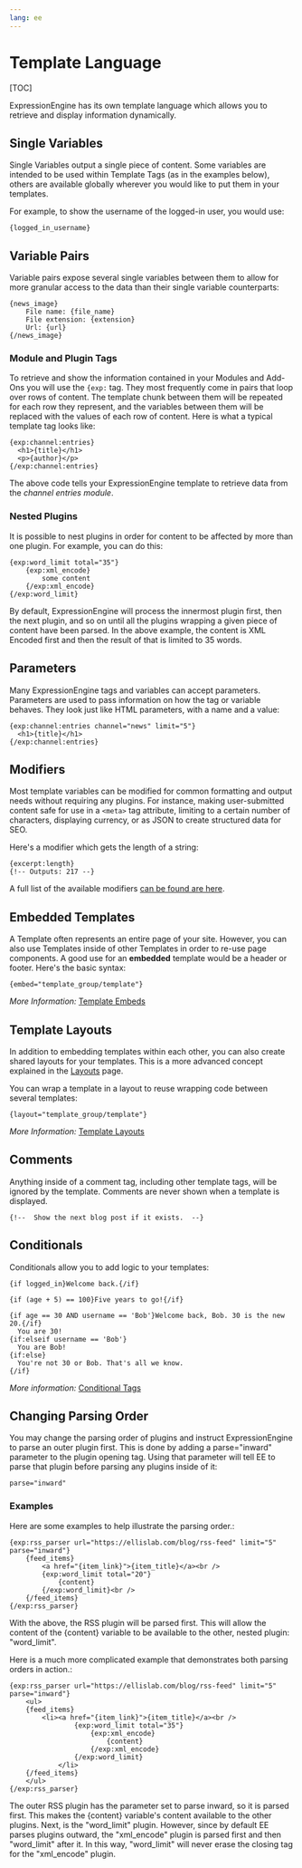 ```yaml
---
lang: ee
---
```


<!--
    This source file is part of the open source project
    ExpressionEngine User Guide (https://github.com/ExpressionEngine/ExpressionEngine-User-Guide)

    @link      https://expressionengine.com/
    @copyright Copyright (c) 2003-2019, EllisLab Corp. (https://ellislab.com)
    @license   https://expressionengine.com/license Licensed under Apache License, Version 2.0
-->

# Template Language

[TOC]

ExpressionEngine has its own template language which allows you to retrieve and display information dynamically.

## Single Variables

Single Variables output a single piece of content. Some variables are intended to be used within Template Tags (as in the examples below), others are available globally wherever you would like to put them in your templates.

For example, to show the username of the logged-in user, you would use:

    {logged_in_username}

## Variable Pairs

Variable pairs expose several single variables between them to allow for more granular access to the data than their single variable counterparts:

    {news_image}
        File name: {file_name}
        File extension: {extension}
        Url: {url}
    {/news_image}

### Module and Plugin Tags

To retrieve and show the information contained in your Modules and Add-Ons you will use the `{exp:` tag. They most frequently come in pairs that loop over rows of content. The template chunk between them will be repeated for each row they represent, and the variables between them will be replaced with the values of each row of content. Here is what a typical template tag looks like:

    {exp:channel:entries}
      <h1>{title}</h1>
      <p>{author}</p>
    {/exp:channel:entries}

The above code tells your ExpressionEngine template to retrieve data from the *channel entries module*.

### Nested Plugins

It is possible to nest plugins in order for content to be affected by more than one plugin. For example, you can do this:

    {exp:word_limit total="35"}
        {exp:xml_encode}
            some content
        {/exp:xml_encode}
    {/exp:word_limit}

By default, ExpressionEngine will process the innermost plugin first, then the next plugin, and so on until all the plugins wrapping a given piece of content have been parsed. In the above example, the content is XML Encoded first and then the result of that is limited to 35 words.

## Parameters

Many ExpressionEngine tags and variables can accept parameters. Parameters are used to pass information on how the tag or variable behaves. They look just like HTML parameters, with a name and a value:

    {exp:channel:entries channel="news" limit="5"}
      <h1>{title}</h1>
    {/exp:channel:entries}

## Modifiers

Most template variables can be modified for common formatting and output needs without requiring any plugins. For instance, making user-submitted content safe for use in a `<meta>` tag attribute, limiting to a certain number of characters, displaying currency, or as JSON to create structured data for SEO.

Here's a modifier which gets the length of a string:

    {excerpt:length}
    {!-- Outputs: 217 --}

A full list of the available modifiers [can be found are here](templates/variable-modifiers.md).

## Embedded Templates

A Template often represents an entire page of your site. However, you can also use Templates inside of other Templates in order to re-use page components. A good use for an **embedded** template would be a header or footer. Here's the basic syntax:

    {embed="template_group/template"}

*More Information:* [Template Embeds](templates/embedding.md)

## Template Layouts

In addition to embedding templates within each other, you can also create shared layouts for your templates. This is a more advanced concept explained in the [Layouts](templates/layouts.md) page.

You can wrap a template in a layout to reuse wrapping code between several templates:

    {layout="template_group/template"}

*More Information:* [Template Layouts](templates/layouts.md)

## Comments

Anything inside of a comment tag, including other template tags, will be ignored by the template. Comments are never shown when a template is displayed.

    {!--  Show the next blog post if it exists.  --}

## Conditionals

Conditionals allow you to add logic to your templates:

    {if logged_in}Welcome back.{/if}

    {if (age + 5) == 100}Five years to go!{/if}

    {if age == 30 AND username == 'Bob'}Welcome back, Bob. 30 is the new 20.{/if}
      You are 30!
    {if:elseif username == 'Bob'}
      You are Bob!
    {if:else}
      You're not 30 or Bob. That's all we know.
    {/if}

*More information:* [Conditional Tags](templates/conditionals.md)

## Changing Parsing Order

You may change the parsing order of plugins and instruct ExpressionEngine to parse an outer plugin first. This is done by adding a parse="inward" parameter to the plugin opening tag. Using that parameter will tell EE to parse that plugin before parsing any plugins inside of it:

    parse="inward"

### Examples

Here are some examples to help illustrate the parsing order.:

    {exp:rss_parser url="https://ellislab.com/blog/rss-feed" limit="5" parse="inward"}
        {feed_items}
            <a href="{item_link}">{item_title}</a><br />
            {exp:word_limit total="20"}
                {content}
            {/exp:word_limit}<br />
        {/feed_items}
    {/exp:rss_parser}

With the above, the RSS plugin will be parsed first. This will allow the content of the {content} variable to be available to the other, nested plugin: "word_limit".

Here is a much more complicated example that demonstrates both parsing orders in action.:

    {exp:rss_parser url="https://ellislab.com/blog/rss-feed" limit="5" parse="inward"}
        <ul>
        {feed_items}
            <li><a href="{item_link}">{item_title}</a><br />
                    {exp:word_limit total="35"}
                        {exp:xml_encode}
                            {content}
                        {/exp:xml_encode}
                    {/exp:word_limit}
                </li>
        {/feed_items}
        </ul>
    {/exp:rss_parser}

The outer RSS plugin has the parameter set to parse inward, so it is parsed first. This makes the {content} variable's content available to the other plugins. Next, is the "word_limit" plugin. However, since by default EE parses plugins outward, the "xml_encode" plugin is parsed first and then "word_limit" after it. In this way, "word_limit" will never erase the closing tag for the "xml_encode" plugin.
